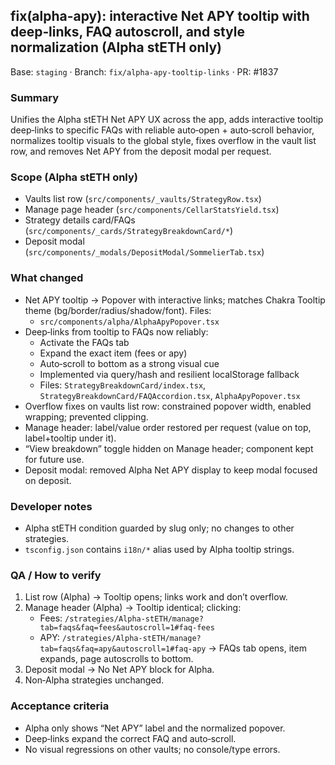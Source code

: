 ## fix(alpha-apy): interactive Net APY tooltip with deep‑links, FAQ autoscroll, and style normalization (Alpha stETH only)

Base: `staging`  ·  Branch: `fix/alpha-apy-tooltip-links`  ·  PR: #1837

### Summary
Unifies the Alpha stETH Net APY UX across the app, adds interactive tooltip deep‑links to specific FAQs with reliable auto‑open + auto‑scroll behavior, normalizes tooltip visuals to the global style, fixes overflow in the vault list row, and removes Net APY from the deposit modal per request.

### Scope (Alpha stETH only)
- Vaults list row (`src/components/_vaults/StrategyRow.tsx`)
- Manage page header (`src/components/CellarStatsYield.tsx`)
- Strategy details card/FAQs (`src/components/_cards/StrategyBreakdownCard/*`)
- Deposit modal (`src/components/_modals/DepositModal/SommelierTab.tsx`)

### What changed
- Net APY tooltip → Popover with interactive links; matches Chakra Tooltip theme (bg/border/radius/shadow/font). Files:
  - `src/components/alpha/AlphaApyPopover.tsx`
- Deep‑links from tooltip to FAQs now reliably:
  - Activate the FAQs tab
  - Expand the exact item (fees or apy)
  - Auto‑scroll to bottom as a strong visual cue
  - Implemented via query/hash and resilient localStorage fallback
  - Files: `StrategyBreakdownCard/index.tsx`, `StrategyBreakdownCard/FAQAccordion.tsx`, `AlphaApyPopover.tsx`
- Overflow fixes on vaults list row: constrained popover width, enabled wrapping; prevented clipping.
- Manage header: label/value order restored per request (value on top, label+tooltip under it).
- “View breakdown” toggle hidden on Manage header; component kept for future use.
- Deposit modal: removed Alpha Net APY display to keep modal focused on deposit.

### Developer notes
- Alpha stETH condition guarded by slug only; no changes to other strategies.
- `tsconfig.json` contains `i18n/*` alias used by Alpha tooltip strings.

### QA / How to verify
1) List row (Alpha) → Tooltip opens; links work and don’t overflow.
2) Manage header (Alpha) → Tooltip identical; clicking:
   - Fees: `/strategies/Alpha-stETH/manage?tab=faqs&faq=fees&autoscroll=1#faq-fees`
   - APY: `/strategies/Alpha-stETH/manage?tab=faqs&faq=apy&autoscroll=1#faq-apy`
   → FAQs tab opens, item expands, page autoscrolls to bottom.
3) Deposit modal → No Net APY block for Alpha.
4) Non‑Alpha strategies unchanged.

### Acceptance criteria
- Alpha only shows “Net APY” label and the normalized popover.
- Deep‑links expand the correct FAQ and auto‑scroll.
- No visual regressions on other vaults; no console/type errors.
